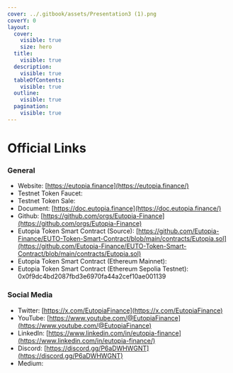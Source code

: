 ```yaml
---
cover: ../.gitbook/assets/Presentation3 (1).png
coverY: 0
layout:
  cover:
    visible: true
    size: hero
  title:
    visible: true
  description:
    visible: true
  tableOfContents:
    visible: true
  outline:
    visible: true
  pagination:
    visible: true
---
```


# Official Links

### General <a href="#general" id="general"></a>

* Website: [https://eutopia.finance](https://eutopia.finance/)
* Testnet Token Faucet:
* Testnet Token Sale:&#x20;
* Document: [https://doc.eutopia.finance](https://doc.eutopia.finance/)
* Github: [https://github.com/orgs/Eutopia-Finance](https://github.com/orgs/Eutopia-Finance)
* Eutopia Token Smart Contract (Source): [https://github.com/Eutopia-Finance/EUTO-Token-Smart-Contract/blob/main/contracts/Eutopia.sol](https://github.com/Eutopia-Finance/EUTO-Token-Smart-Contract/blob/main/contracts/Eutopia.sol)
* Eutopia Token Smart Contract (Ethereum Mainnet):
* Eutopia Token Smart Contract (Ethereum Sepolia Testnet): 0x0f9dc4bd2087fbd3e6970fa44a2cef10ae001139

### Social Media <a href="#social-media" id="social-media"></a>

* Twitter: [https://x.com/EutopiaFinance](https://x.com/EutopiaFinance)
* YouTube: [https://www.youtube.com/@EutopiaFinance](https://www.youtube.com/@EutopiaFinance)
* LinkedIn: [https://www.linkedin.com/in/eutopia-finance](https://www.linkedin.com/in/eutopia-finance/)
* Discord: [https://discord.gg/P6aDWHWGNT](https://discord.gg/P6aDWHWGNT)
* Medium:
